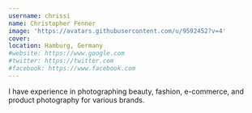 ```yaml
---
username: chrissi
name: Christopher Fenner
image: 'https://avatars.githubusercontent.com/u/9592452?v=4'
cover:
location: Hamburg, Germany
#website: https://www.google.com
#twitter: https://twitter.com
#facebook: https://www.facebook.com
---
```

I have experience in photographing beauty, fashion, e-commerce, and product photography for various brands.